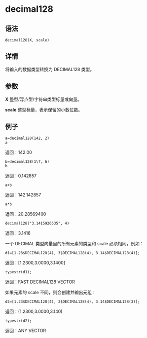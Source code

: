 # decimal128

## 语法

`decimal128(X, scale)`

## 详情

将输入的数据类型转换为 DECIMAL128 类型。

## 参数

**X** 整型/浮点型/字符串类型标量或向量。

**scale** 整型标量，表示保留的小数位数。

## 例子

```
a=decimal128(142, 2)
a
```

返回：142.00

```
b=decimal128(1\7, 6)
b
```

返回：0.142857

```
a+b
```

返回：142.142857

```
a*b
```

返回：20.28569400

```
decimal128("3.1415926535", 4)
```

返回：3.1416

一个 DECIMAL 类型向量里的所有元素的类型和 scale 必须相同，例如：

```
d1=[1.23$DECIMAL128(4), 3$DECIMAL128(4), 3.14$DECIMAL128(4)];
```

返回：[1.2300,3.0000,3.1400]

```
typestr(d1);
```

返回：FAST DECIMAL128 VECTOR

如果元素的 scale 不同，则会创建并输出元组：

```
d2=[1.23$DECIMAL128(4), 3$DECIMAL128(4), 3.14$DECIMAL128(3)];
```

返回：(1.2300,3.0000,3.140)

```
typestr(d2);
```

返回：ANY VECTOR

